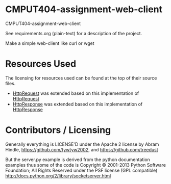 CMPUT404-assignment-web-client
==============================

CMPUT404-assignment-web-client

See requirements.org (plain-text) for a description of the project.

Make a simple web-client like curl or wget

Resources Used
==============

The licensing for resources used can be found at the top of their source files.

- [HttpRequest](https://github.com/gantonious/CMPUT404-assignment-web-client/blob/master/http/httprequest.py) was extended based on this implementation of [HttpRequest](https://github.com/gantonious/CMPUT404-assignment-webserver/blob/15b724ee57a2e7a7f89048fbcd2ea5b17bfc5b32/server.py#L33)
- [HttpResponse](https://github.com/gantonious/CMPUT404-assignment-web-client/blob/master/http/httpresponse.py) was extended based on this implementation of [HttpResponse](https://github.com/gantonious/CMPUT404-assignment-webserver/blob/15b724ee57a2e7a7f89048fbcd2ea5b17bfc5b32/server.py#L100)

Contributors / Licensing
========================

Generally everything is LICENSE'D under the Apache 2 license by Abram Hindle, 
https://github.com/tywtyw2002, and https://github.com/treedust

But the server.py example is derived from the python documentation
examples thus some of the code is Copyright © 2001-2013 Python
Software Foundation; All Rights Reserved under the PSF license (GPL
compatible) http://docs.python.org/2/library/socketserver.html

